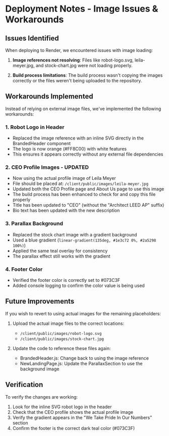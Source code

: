 # Deployment Notes - Image Issues & Workarounds

## Issues Identified

When deploying to Render, we encountered issues with image loading:

1. **Image references not resolving**: Files like robot-logo.svg, leila-meyer.jpg, and stock-chart.jpg were not loading properly.

2. **Build process limitations**: The build process wasn't copying the images correctly or the files weren't being uploaded to the repository.

## Workarounds Implemented

Instead of relying on external image files, we've implemented the following workarounds:

### 1. Robot Logo in Header
- Replaced the image reference with an inline SVG directly in the BrandedHeader component
- The logo is now orange (#FF8C00) with white features
- This ensures it appears correctly without any external file dependencies

### 2. CEO Profile Images - UPDATED
- Now using the actual profile image of Leila Meyer
- File should be placed at: `/client/public/images/leila-meyer.jpg`
- Updated both the CEO Profile page and About Us page to use this image
- The build process has been enhanced to check for and copy this file properly
- Title has been updated to "CEO" (without the "Architect LEED AP" suffix)
- Bio text has been updated with the new description

### 3. Parallax Background
- Replaced the stock chart image with a gradient background
- Used a blue gradient (`linear-gradient(135deg, #1e3c72 0%, #2a5298 100%)`)
- Applied the same teal overlay for consistency
- The parallax effect still works with the gradient

### 4. Footer Color
- Verified the footer color is correctly set to #073C3F
- Added console logging to confirm the color value is being used

## Future Improvements

If you wish to revert to using actual images for the remaining placeholders:

1. Upload the actual image files to the correct locations:
   - `/client/public/images/robot-logo.svg`
   - `/client/public/images/stock-chart.jpg`

2. Update the code to reference these files again:
   - BrandedHeader.js: Change back to using the image reference
   - NewLandingPage.js: Update the ParallaxSection to use the background image

## Verification

To verify the changes are working:
1. Look for the inline SVG robot logo in the header
2. Check that the CEO profile shows the actual profile image
3. Verify the gradient appears in the "We Take Pride In Our Numbers" section
4. Confirm the footer is the correct dark teal color (#073C3F) 
